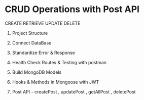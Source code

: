 # CRUD Operations with Post API

  CREATE 
  RETRIEVE
  UPDATE
  DELETE

  1. Project Structure

  2. Connect DataBase

  3. Standardize Error & Response

  4. Health Check Routes & Testing with postman

  5. Build MongoDB Models

  6. Hooks & Methods in Mongoose with JWT

  7. Post API - createPost , updatePost , getAllPost , deletePost 